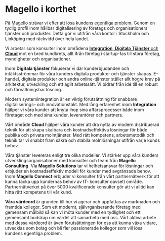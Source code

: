 # Magello i korthet
På [Magello strävar vi efter att lösa kundens egentliga problem](https://magello.se/). Genom en tydlig profil inom hållbar digitalisering av företags och organisationers tjänster och produkter. Detta gör vi utifrån våra kontor i Stockholm och Linköping med räckvidd över hela landet.

Vi arbetar som konsulter inom områdena [**Integration**, **Digitala Tjänster** och **Cloud**](https://magello.se/vad-vi-gor/) mot en bred kundkrets, allt ifrån företag i startup-fas till stora företag, myndigheter och organisationer.

Inom **Digitala tjänster** fokuserar vi där kunderbjudanden och intäktsströmmar för våra kunders digitala produkter och tjänster skapas. E-handel, digitala produkter och andra online-tjänster ställer allt högre krav på arkitektur, utveckling och ett agilt arbetssätt. Vi bidrar från idé till en robust och förvaltningsbar lösning.

Modern systemintegration är en viktig förutsättning för snabbare digitaliserings– och innovationstakt. Med lång erfarenhet inom **Integration** hjälper vi våra kunder att knyta ihop sina affärsprocesser både inom företaget och med sina kunder, leverantörer och partners.

Vårt område **Cloud** hjälper våra kunder att dra nytta av modern distribuerad teknik för att skapa skalbara och kostnadseffektiva lösningar för både publika och privata molntjänster. Med rätt kompetens, arbetsmetodik och teknik tar vi snabbt fram säkra och stabila molnlösningar utifrån varje kunds behov.

Våra tjänster levereras enligt tre olika modeller. Vi stärker upp våra kunders utvecklingsorganisationer med konsulter och team från **Magello Consulting**. Via **Magello Solutions** tar vi helhetsansvar för lösningar och erbjuder en kostnadseffektiv modell för kunder med avgränsade behov. Inom **Magello Connect** erbjuder vi konsulter från vårt partnernätverk för att kunna täcka upp kundernas behov av IT- konsulter oavsett område. Partnernätverket på över 5000 kvalificerade konsulter gör att vi alltid kan hitta rätt kompetens till vår kund.

**Våra värdeord** är grunden till hur vi agerar och uppfattas av marknaden och framtida kollegor. Som ett modernt, självrganiserande företag med gemensam målbild så kan vi möta kunder med en tydlighet och ett gemensamt budskap om värdet att samarbeta med oss. Vårt aktiva arbete med dessa värdeord är även förutsättningen för oss att kunna växa vidare, utvecklas som bolag och bli fler passionerade kollegor som vill lösa kundens egentliga problem.
